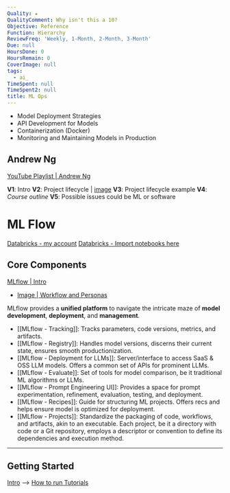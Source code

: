 ```yaml
---
Quality: ★
QualityComment: Why isn't this a 10?
Objective: Reference
Function: Hierarchy
ReviewFreq: 'Weekly, 1-Month, 2-Month, 3-Month'
Due: null
HoursDone: 0
HoursRemain: 0
CoverImage: null
tags:
  - ai_
TimeSpent: null
TimeSpent2: null
title: ML Ops
---
```


- Model Deployment Strategies
- API Development for Models
- Containerization (Docker)
- Monitoring and Maintaining Models in Production


## Andrew Ng

[YouTube Playlist | Andrew Ng](https://www.youtube.com/playlist?list=PLkDaE6sCZn6GMoA0wbpJLi3t34Gd8l0aK)

**V1**: Intro
**V2**: Project lifecycle | [image](Pasted%20image%2020241105105907.png)
**V3**: Project lifecycle example
**V4**: *Course outline*
**V5**: Possible issues could be ML or software



# ML Flow

[Databricks - my account](https://community.cloud.databricks.com/?o=4863812759132216)
[Databricks - Import notebooks here](https://community.cloud.databricks.com/browse/folders/546568900529560?o=4863812759132216)

## Core Components

[MLflow | Intro](https://www.mlflow.org/docs/latest/introduction/index.html)
- [Image | Workflow and Personas](https://www.mlflow.org/docs/latest/_images/mlflow-overview.png)

MLflow provides a **unified platform** to navigate the intricate maze of **model development**, **deployment**, and **management**.

- [[MLflow - Tracking]]: Tracks parameters, code versions, metrics, and artifacts.
- [[MLflow - Registry]]: Handles model versions, discerns their current state, ensures smooth productionization.
- [[MLflow - Deployment for LLMs]]: Server/interface to access SaaS & OSS LLM models. Offers a common set of APIs for prominent LLMs.
- [[MLflow - Evaluate]]: Set of tools for model comparison, be it traditional ML algorithms or LLMs.
- [[MLflow - Prompt Engineering UI]]: Provides a space for prompt experimentation, refinement, evaluation, testing, and deployment.
- [[MLflow - Recipes]]: Guide for structuring ML projects. Offers recs and helps ensure model is optimized for deployment.
- [[MLflow - Projects]]: Standardize the packaging of code, workflows, and artifacts, akin to an executable. Each project, be it a directory with code or a Git repository, employs a descriptor or convention to define its dependencies and execution method.

---

## Getting Started

[Intro](https://www.mlflow.org/docs/latest/introduction/index.html) --> [How to run Tutorials](https://www.mlflow.org/docs/latest/getting-started/running-notebooks/index.html)




